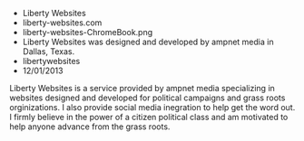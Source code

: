 * Liberty Websites
* liberty-websites.com
* liberty-websites-ChromeBook.png
* Liberty Websites was designed and developed by ampnet media in Dallas, Texas.
* libertywebsites
* 12/01/2013

Liberty Websites is a service provided by ampnet media specializing in websites designed and developed for political campaigns and grass roots orginizations. I also provide social media inegration to help get the word out. I firmly believe in the power of a citizen political class and am motivated to help anyone advance from the grass roots. 